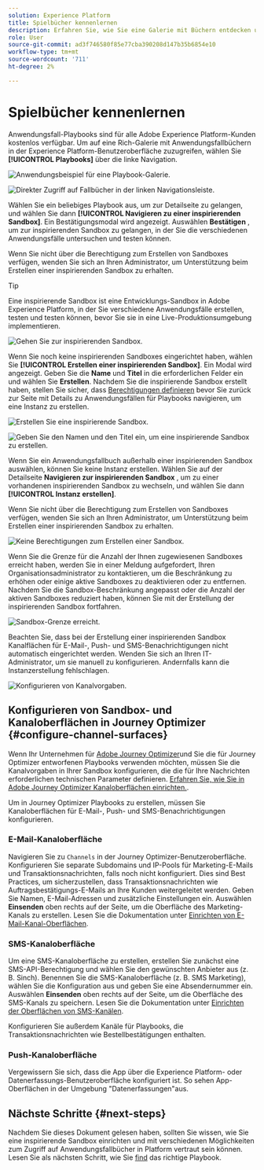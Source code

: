 ```yaml
---
solution: Experience Platform
title: Spielbücher kennenlernen
description: Erfahren Sie, wie Sie eine Galerie mit Büchern entdecken und mit einer inspirierenden Sandbox anfangen können.
role: User
source-git-commit: ad3f746580f85e77cba390208d147b35b6854e10
workflow-type: tm+mt
source-wordcount: '711'
ht-degree: 2%

---
```


# Spielbücher kennenlernen

Anwendungsfall-Playbooks sind für alle Adobe Experience Platform-Kunden kostenlos verfügbar. Um auf eine Rich-Galerie mit Anwendungsfallbüchern in der Experience Platform-Benutzeroberfläche zuzugreifen, wählen Sie **[!UICONTROL Playbooks]** über die linke Navigation.

![Anwendungsbeispiel für eine Playbook-Galerie.](/help/use-case-playbooks/assets/playbooks/discover/playbooks-gallery.png)

![Direkter Zugriff auf Fallbücher in der linken Navigationsleiste.](/help/use-case-playbooks/assets/playbooks/discover/left-nav-playbooks.png)

Wählen Sie ein beliebiges Playbook aus, um zur Detailseite zu gelangen, und wählen Sie dann **[!UICONTROL Navigieren zu einer inspirierenden Sandbox]**. Ein Bestätigungsmodal wird angezeigt. Auswählen **Bestätigen** , um zur inspirierenden Sandbox zu gelangen, in der Sie die verschiedenen Anwendungsfälle untersuchen und testen können.

Wenn Sie nicht über die Berechtigung zum Erstellen von Sandboxes verfügen, wenden Sie sich an Ihren Administrator, um Unterstützung beim Erstellen einer inspirierenden Sandbox zu erhalten.

>[!TIP]
>
>Eine inspirierende Sandbox ist eine Entwicklungs-Sandbox in Adobe Experience Platform, in der Sie verschiedene Anwendungsfälle erstellen, testen und testen können, bevor Sie sie in eine Live-Produktionsumgebung implementieren.

![Gehen Sie zur inspirierenden Sandbox.](/help/use-case-playbooks/assets/playbooks/discover/inspirational-sandbox.png)

Wenn Sie noch keine inspirierenden Sandboxes eingerichtet haben, wählen Sie **[!UICONTROL Erstellen einer inspirierenden Sandbox]**. Ein Modal wird angezeigt. Geben Sie die **Name** und **Titel** in die erforderlichen Felder ein und wählen Sie **Erstellen**. Nachdem Sie die inspirierende Sandbox erstellt haben, stellen Sie sicher, dass [Berechtigungen definieren](/help/access-control/home.md) bevor Sie zurück zur Seite mit Details zu Anwendungsfällen für Playbooks navigieren, um eine Instanz zu erstellen.

![Erstellen Sie eine inspirierende Sandbox.](/help/use-case-playbooks/assets/playbooks/discover/create-inspirational-sandbox.png)

![Geben Sie den Namen und den Titel ein, um eine inspirierende Sandbox zu erstellen.](/help/use-case-playbooks/assets/playbooks/discover/create-inspirational-sandbox-modal.png)

Wenn Sie ein Anwendungsfallbuch außerhalb einer inspirierenden Sandbox auswählen, können Sie keine Instanz erstellen. Wählen Sie auf der Detailseite **Navigieren zur inspirierenden Sandbox** , um zu einer vorhandenen inspirierenden Sandbox zu wechseln, und wählen Sie dann **[!UICONTROL Instanz erstellen]**.

Wenn Sie nicht über die Berechtigung zum Erstellen von Sandboxes verfügen, wenden Sie sich an Ihren Administrator, um Unterstützung beim Erstellen einer inspirierenden Sandbox zu erhalten.

![Keine Berechtigungen zum Erstellen einer Sandbox.](/help/use-case-playbooks/assets/playbooks/discover/no-permissions-to-create-sandbox.png)

Wenn Sie die Grenze für die Anzahl der Ihnen zugewiesenen Sandboxes erreicht haben, werden Sie in einer Meldung aufgefordert, Ihren Organisationsadministrator zu kontaktieren, um die Beschränkung zu erhöhen oder einige aktive Sandboxes zu deaktivieren oder zu entfernen. Nachdem Sie die Sandbox-Beschränkung angepasst oder die Anzahl der aktiven Sandboxes reduziert haben, können Sie mit der Erstellung der inspirierenden Sandbox fortfahren.

![Sandbox-Grenze erreicht.](/help/use-case-playbooks/assets/playbooks/discover/sandbox-limit-reached.png)

Beachten Sie, dass bei der Erstellung einer inspirierenden Sandbox Kanalflächen für E-Mail-, Push- und SMS-Benachrichtigungen nicht automatisch eingerichtet werden. Wenden Sie sich an Ihren IT-Administrator, um sie manuell zu konfigurieren. Andernfalls kann die Instanzerstellung fehlschlagen.

![Konfigurieren von Kanalvorgaben.](/help/use-case-playbooks/assets/playbooks/discover/configure-channel-presets.png)

## Konfigurieren von Sandbox- und Kanaloberflächen in Journey Optimizer {#configure-channel-surfaces}

Wenn Ihr Unternehmen für [Adobe Journey Optimizer](https://experienceleague.adobe.com/docs/journey-optimizer/using/ajo-home.html?lang=de)und Sie die für Journey Optimizer entworfenen Playbooks verwenden möchten, müssen Sie die Kanalvorgaben in Ihrer Sandbox konfigurieren, die die für Ihre Nachrichten erforderlichen technischen Parameter definieren. [Erfahren Sie, wie Sie in Adobe Journey Optimizer Kanaloberflächen einrichten.](https://experienceleague.adobe.com/docs/journey-optimizer/using/configuration/channel-surfaces.html?lang=de).

Um in Journey Optimizer Playbooks zu erstellen, müssen Sie Kanaloberflächen für E-Mail-, Push- und SMS-Benachrichtigungen konfigurieren.

### E-Mail-Kanaloberfläche

Navigieren Sie zu `Channels` in der Journey Optimizer-Benutzeroberfläche. Konfigurieren Sie separate Subdomains und IP-Pools für Marketing-E-Mails und Transaktionsnachrichten, falls noch nicht konfiguriert. Dies sind Best Practices, um sicherzustellen, dass Transaktionsnachrichten wie Auftragsbestätigungs-E-Mails an Ihre Kunden weitergeleitet werden. Geben Sie Namen, E-Mail-Adressen und zusätzliche Einstellungen ein. Auswählen **Einsenden** oben rechts auf der Seite, um die Oberfläche des Marketing-Kanals zu erstellen. Lesen Sie die Dokumentation unter [Einrichten von E-Mail-Kanal-Oberflächen](https://experienceleague.adobe.com/docs/journey-optimizer/using/email/configure-email/email-settings.html).

### SMS-Kanaloberfläche

Um eine SMS-Kanaloberfläche zu erstellen, erstellen Sie zunächst eine SMS-API-Berechtigung und wählen Sie den gewünschten Anbieter aus (z. B. Sinch). Benennen Sie die SMS-Kanaloberfläche (z. B. SMS Marketing), wählen Sie die Konfiguration aus und geben Sie eine Absendernummer ein. Auswählen **Einsenden** oben rechts auf der Seite, um die Oberfläche des SMS-Kanals zu speichern. Lesen Sie die Dokumentation unter [Einrichten der Oberflächen von SMS-Kanälen](https://experienceleague.adobe.com/docs/journey-optimizer/using/sms/sms-configuration.html?lang=de#message-preset-sms).

Konfigurieren Sie außerdem Kanäle für Playbooks, die Transaktionsnachrichten wie Bestellbestätigungen enthalten.

### Push-Kanaloberfläche

Vergewissern Sie sich, dass die App über die Experience Platform- oder Datenerfassungs-Benutzeroberfläche konfiguriert ist. So sehen App-Oberflächen in der Umgebung &quot;Datenerfassungen&quot;aus.

## Nächste Schritte {#next-steps}

Nachdem Sie dieses Dokument gelesen haben, sollten Sie wissen, wie Sie eine inspirierende Sandbox einrichten und mit verschiedenen Möglichkeiten zum Zugriff auf Anwendungsfallbücher in Platform vertraut sein können. Lesen Sie als nächsten Schritt, wie Sie [find](/help/use-case-playbooks/playbooks/find.md) das richtige Playbook.

